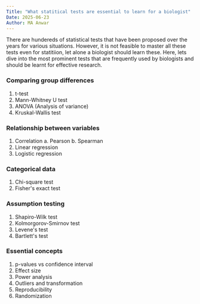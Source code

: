```yaml
---
Title: "What statitical tests are essential to learn for a biologist"
Date: 2025-06-23
Author: MA Anwar
---
```

There are hundereds of statistical tests that have been proposed over the years for various situations. However, it is not feasible to master all these tests even for statitiion, let alone a biologist should learn these. Here, lets dive into the most prominent tests that are frequently used by biologists and should be learnt for effective research. 

### **Comparing group differences**
1. t-test
2. Mann-Whitney U test
3. ANOVA (Analysis of variance)
4. Kruskal-Wallis test

### **Relationship between variables**
1. Correlation
  a. Pearson
  b. Spearman
2. Linear regression
3. Logistic regression

### **Categorical data**
1. Chi-square test
2. Fisher's exact test

### **Assumption testing**
1. Shapiro-Wilk test
2. Kolmorgorov-Smirnov test
3. Levene's test
4. Bartlett's test

### **Essential concepts**
1. p-values vs confidence interval
2. Effect size
3. Power analysis
4. Outliers and transformation
5. Reproducibility
6. Randomization
